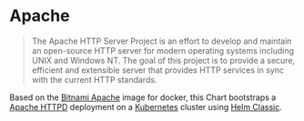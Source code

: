 # Apache

> The Apache HTTP Server Project is an effort to develop and maintain an open-source HTTP server for modern operating systems including UNIX and Windows NT. The goal of this project is to provide a secure, efficient and extensible server that provides HTTP services in sync with the current HTTP standards.

Based on the [Bitnami Apache](https://github.com/bitnami/bitnami-docker-apache) image for docker, this Chart bootstraps a [Apache HTTPD](https://httpd.apache.org) deployment on a [Kubernetes](http://kubernetes.io) cluster using [Helm Classic](https://helm.sh).
